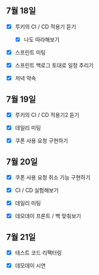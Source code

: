 ## 7월 18일

- [x] 루키의 CI / CD 적용기 듣기
  - [x] 나도 따라해보기
- [x] 스프린트 미팅
- [x] 스프린트 백로그 토대로 일정 추리기
- [x] 저녁 약속



## 7월 19일

- [x] 루키의 CI / CD 적용기2 듣기
- [x] 데일리 미팅
- [x] 쿠폰 사용 요청 구현하기



## 7월 20일

- [x] 쿠폰 사용 요청 취소 기능 구현하기
- [x] CI / CD 실험해보기
- [x] 데일리 미팅
- [x] 데모데이 프론트 / 백 맞춰보기


## 7월 21일

- [x] 테스트 코드 리팩터링
- [x] 데모데이 시연

